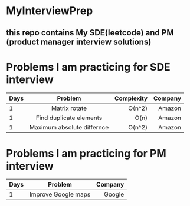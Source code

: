 # MyInterviewPrep
## this repo contains My SDE(leetcode) and PM (product manager interview solutions)

# Problems I am practicing for SDE interview 

| Days |  Problem  | Complexity | Company |
|:-----|:--------:|------:|------:|
| 1  | Matrix rotate | O(n^2) | Amazon |
| 1  | Find duplicate elements | O(n) | Amazon |
| 1  | Maximum absolute differnce | O(n^2) | Amazon |



# Problems I am practicing for PM interview 

| Days |  Problem  |  Company |
|:-----|:--------:|------:|
| 1  | Improve Google maps | Google |
